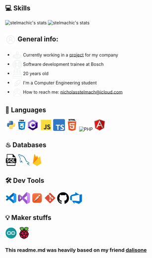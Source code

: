 ## 💻 Skills

![stelmachic's stats](https://github-readme-stats-deploy-nu.vercel.app/api/top-langs/?username=stelmachic&hide_border=true&theme=tokyonight&layout=compact&langcount=16&hide=Jupyter%20Notebook,JavaScript,CSS,Go,SCSS)
![stelmachic's stats](https://github-readme-stats-deploy-nu.vercel.app/api?username=stelmachic&theme=tokyonight&hide_border=true%count_private=true&&include_all_commits=true)

<div align='left'>
  <h2><img align='center' width='35' alt="GIF" src="./images/Profile.png"/> General info:</h2>

  - <img align='center' width='30' alt="GIF" src="./images/Game.png"/> Currently working in a <a href="https://github.com/AlexandreWN/ProjetoCampinas_Curitiba">project</a> for my company
  - <img align='center' width='30' alt="GIF" src="./images/BoschLogo.png"/>   Software development trainee at Bosch 
  - <img align='center' width='30' alt="GIF" src="./images/Birthday.png"/>   20 years old
  - <img align='center' width='30' alt="GIF" src="./images/Study.png"/>   I'm a Computer Engineering student
  - <img align='center' width='30' alt="GIF" src="./images/Mail.png"/>   How to reach me: nicholasstelmach@icloud.com
</div>

## 💬 Languages
<p>
  <img  height="38" alingn="left" src="./images/python.png" alt="Python"/>
  <img  height="38" alingn="left" src="./images/css3.jpg" alt="CSS" />
  <img  height="38" alingn="left" src="./images/cSharp.png" alt="C#" />
  <img  height="38" alingn="left" src="./images/javascript.png" alt="JavaScript" />
  <img  height="38" alingn="left" src="./images/typescript.png" alt="TypeScript" />
  <img  height="38" alingn="left" src="./images/html.png" alt="Html" />
  <img  height="38" alingn="left" src="./images/PHP-logo.svg.png" alt="PHP" />
  <img  height="38" alingn="left" src="./images/angular.png" alt="Angular" />
</p>

## ♨ Databases
<p>
  <img  height="38" alingn="left" src="./images/sql.png" alt="SQL" />
  <img  height="38" alingn="left" src="./images/mysql.png" alt="MySQL" />
  <img  height="38" alingn="left" src="./images/firebase.png" alt="Firebase" />
</p>

## 🛠 Dev Tools
<p>    
  <img  height="38" alingn="left" src="./images/vscode.png" alt="VS Code" />  
  <img  height="38" alingn="left" src="./images/visual.png" alt="Visual Studio 2022" />  
  <img  height="38" alingn="left" src="./images/postman.png" alt="Postman" />
  <img  height="38" alingn="left" src="./images/git.png" alt="Git" />
  <img  height="38" alingn="left" src="./images/github.png" alt="GitHub" />
  <img  height="38" alingn="left" src="./images/azure.png" alt="Azure" />
  
</p>

## 💡 Maker stuffs
<p>
  <img  width="38" height="38" alingn="left" src="./images/arduino.png" alt="Arduino" />
  <img  width="38" height="38" alingn="left" src="./images/raspberry.png" alt="Raspberry" />  
</p>

### This readme.md was heavily based on my friend [dalisone](https://github.com/dalisone)
